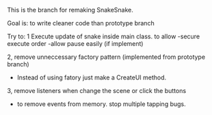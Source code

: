 This is the branch for remaking SnakeSnake.

Goal is: to write cleaner code than prototype branch

Try to:
1 Execute update of snake inside main class. to allow
  -secure execute order
  -allow pause easily (if implement) 

2, remove unneccessary factory pattern (implemented from prototype branch)
  - Instead of using fatory just make a CreateUI method.

3, remove listeners when change the scene or click the buttons
  - to remove events from memory. stop multiple tapping bugs.

